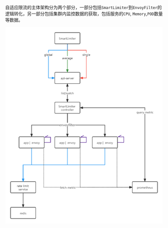自适应限流的主体架构分为两个部分，一部分包括`SmartLimiter`到`EnvoyFilter`的逻辑转化，另一部分包括集群内监控数据的获取，包括服务的`CPU`, `Memory`,`POD`数量等数据。

![](../../assets/limiter/arch.jpg)